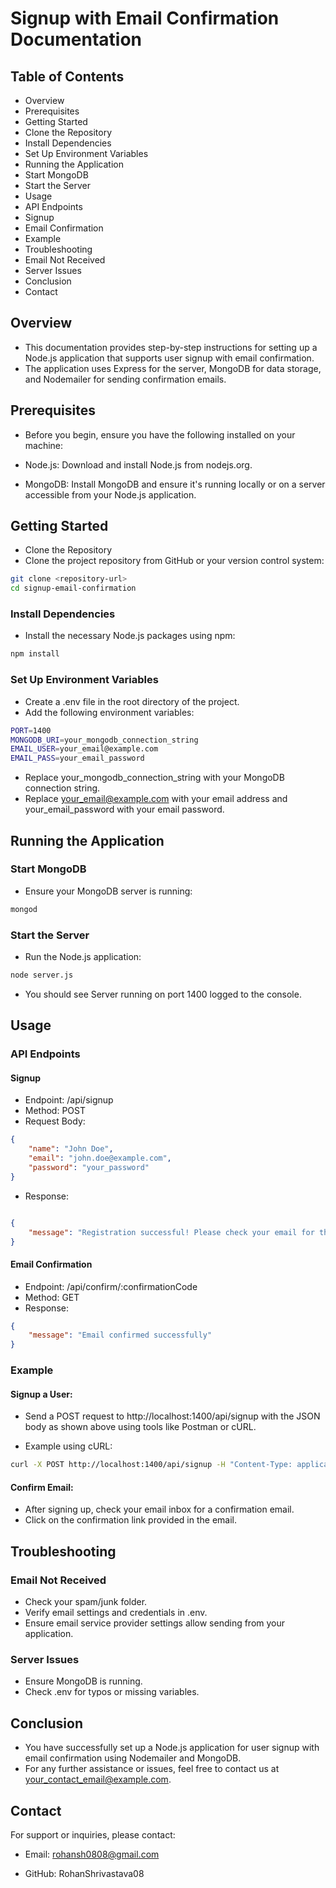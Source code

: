 # Signup with Email Confirmation Documentation

## Table of Contents
-  Overview
- Prerequisites
- Getting Started
- Clone the Repository
- Install Dependencies
- Set Up Environment Variables
- Running the Application
- Start MongoDB
- Start the Server
- Usage
- API Endpoints
- Signup
- Email Confirmation
- Example
- Troubleshooting
- Email Not Received
- Server Issues
- Conclusion
- Contact

## Overview
- This documentation provides step-by-step instructions for setting up a Node.js application that supports user signup with email confirmation.
- The application uses Express for the server, MongoDB for data storage, and Nodemailer for sending confirmation emails.

## Prerequisites
- Before you begin, ensure you have the following installed on your machine:

- Node.js: Download and install Node.js from nodejs.org.
- MongoDB: Install MongoDB and ensure it's running locally or on a server accessible from your Node.js application.

## Getting Started
- Clone the Repository
- Clone the project repository from GitHub or your version control system:

```sh
git clone <repository-url>
cd signup-email-confirmation
```

### Install Dependencies
- Install the necessary Node.js packages using npm:

```sh
npm install
```

### Set Up Environment Variables
- Create a .env file in the root directory of the project. 
- Add the following environment variables:

```sh
PORT=1400
MONGODB_URI=your_mongodb_connection_string
EMAIL_USER=your_email@example.com
EMAIL_PASS=your_email_password
```

- Replace your_mongodb_connection_string with your MongoDB connection string.
- Replace your_email@example.com with your email address and your_email_password with your email password.

## Running the Application
### Start MongoDB
- Ensure your MongoDB server is running:

```sh
mongod
```

### Start the Server
- Run the Node.js application:

```sh
node server.js
```

- You should see Server running on port 1400 logged to the console.

## Usage

### API Endpoints

#### Signup
- Endpoint: /api/signup
- Method: POST
- Request Body:
```json
{
    "name": "John Doe",
    "email": "john.doe@example.com",
    "password": "your_password"
}
```

- Response:
```json

{
    "message": "Registration successful! Please check your email for the confirmation link."
}
```

#### Email Confirmation
- Endpoint: /api/confirm/:confirmationCode
- Method: GET
- Response:

```json
{
    "message": "Email confirmed successfully"
}
```

### Example

#### Signup a User:

- Send a POST request to http://localhost:1400/api/signup with the JSON body as shown above using tools like Postman or cURL.

- Example using cURL:

```sh
curl -X POST http://localhost:1400/api/signup -H "Content-Type: application/json" -d '{"name": "John Doe", "email": "john.doe@example.com", "password": "your_password"}'
```

#### Confirm Email:

- After signing up, check your email inbox for a confirmation email.
- Click on the confirmation link provided in the email.

## Troubleshooting

### Email Not Received
- Check your spam/junk folder.
- Verify email settings and credentials in .env.
- Ensure email service provider settings allow sending from your application.

### Server Issues
- Ensure MongoDB is running.
- Check .env for typos or missing variables.

## Conclusion
- You have successfully set up a Node.js application for user signup with email confirmation using Nodemailer and MongoDB.
- For any further assistance or issues, feel free to contact us at your_contact_email@example.com.

## Contact
For support or inquiries, please contact:

- Email: rohansh0808@gmail.com

- GitHub: RohanShrivastava08
